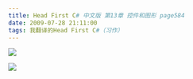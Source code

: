 ```yaml
---
title: Head First C# 中文版 第13章 控件和图形 page584
date: 2009-07-28 21:11:00
tags: 我翻译的Head First C#（习作）
---
```

![](https://p-blog.csdn.net/images/p_blog_csdn_net/cuipengfei1/EntryImages/20090728/2009-07-28_20-53-26.jpg)

![](https://p-blog.csdn.net/images/p_blog_csdn_net/cuipengfei1/EntryImages/20090728/2009-07-28_20-53-45.jpg)



